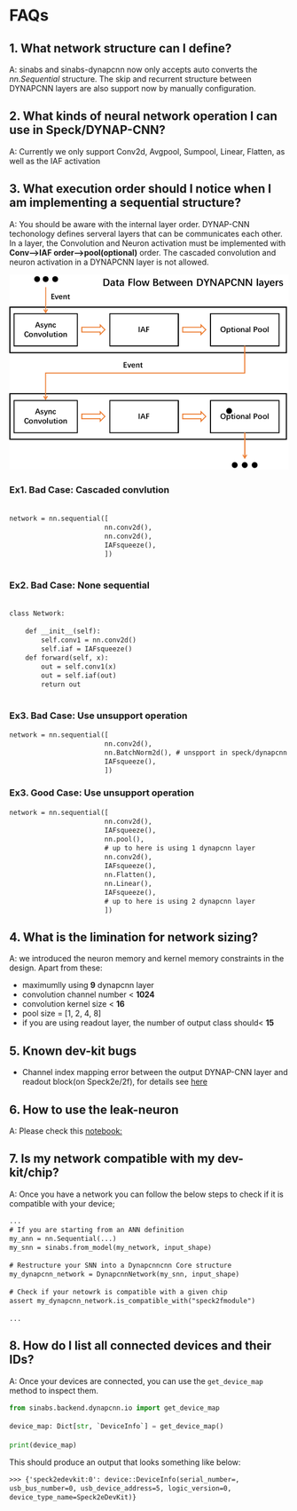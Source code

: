 # FAQs

## 1. What network structure can I define?
A: sinabs and sinabs-dynapcnn now only accepts auto converts the *nn.Sequential* structure. The skip and recurrent structure between DYNAPCNN layers are also support now by manually configuration.

## 2. What kinds of neural network operation I can use in Speck/DYNAP-CNN?
A: Currently we only support Conv2d, Avgpool, Sumpool, Linear, Flatten, as well as the IAF activation

## 3. What execution order should I notice when I am implementing a sequential structure?
A: You should be aware with the internal layer order. DYNAP-CNN techonology defines serveral layers that can be communicates each other. In a layer, the Convolution and Neuron activation must be implemented with **Conv-->IAF order-->pool(optional)** order. The cascaded convolution and neuron activation in a DYNAPCNN layer is not allowed.

![dataflow](_static/Overview/dataflow_layers.png)

### Ex1. Bad Case: Cascaded convlution
```

network = nn.sequential([
                        nn.conv2d(),
                        nn.conv2d(),
                        IAFsqueeze(),
                        ])
                    
```
### Ex2. Bad Case: None sequential
```

class Network:
    
    def __init__(self):
        self.conv1 = nn.conv2d()
        self.iaf = IAFsqueeze()
    def forward(self, x):
        out = self.conv1(x)
        out = self.iaf(out)
        return out
                    
```

### Ex3. Bad Case: Use unsupport operation

```
network = nn.sequential([
                        nn.conv2d(),
                        nn.BatchNorm2d(), # unspport in speck/dynapcnn
                        IAFsqueeze(),
                        ])
```

### Ex3. Good Case: Use unsupport operation

```
network = nn.sequential([
                        nn.conv2d(),
                        IAFsqueeze(),
                        nn.pool(),
                        # up to here is using 1 dynapcnn layer
                        nn.conv2d(),
                        IAFsqueeze(),
                        nn.Flatten(),
                        nn.Linear(),
                        IAFsqueeze(),
                        # up to here is using 2 dynapcnn layer
                        ])
```


## 4. What is the limination for network sizing?
A: we introduced the neuron memory and kernel memory constraints in the design. Apart from these:
* maximumlly using **9** dynapcnn layer
* convolution channel number < **1024**
* convolution kernel size < **16**
* pool size = [1, 2, 4, 8]
* if you are using readout layer, the number of output class should< **15**

## 5. Known dev-kit bugs

* Channel index mapping error between the output DYNAP-CNN layer and readout block(on Speck2e/2f), for details see [here](https://synsense.gitlab.io/sinabs-dynapcnn/notebooks/using_readout_layer.html)


## 6. How to use the leak-neuron

A: Please check this [notebook:](./leak_neuron.ipynb)


## 7. Is my network compatible with my dev-kit/chip?
A: Once you have a network you can follow the below steps to check if it is compatible with your device;

```
...
# If you are starting from an ANN definition
my_ann = nn.Sequential(...)
my_snn = sinabs.from_model(my_network, input_shape)

# Restructure your SNN into a Dynapcnncnn Core structure
my_dynapcnn_network = DynapcnnNetwork(my_snn, input_shape)

# Check if your netowrk is compatible with a given chip
assert my_dynapcnn_network.is_compatible_with("speck2fmodule")

...
```

## 8. How do I list all connected devices and their IDs?
A: Once your devices are connected, you can use the `get_device_map` method to inspect them.

```python
from sinabs.backend.dynapcnn.io import get_device_map

device_map: Dict[str, `DeviceInfo`] = get_device_map()

print(device_map)
```

This should produce an output that looks something like below:

```
>>> {'speck2edevkit:0': device::DeviceInfo(serial_number=, usb_bus_number=0, usb_device_address=5, logic_version=0, device_type_name=Speck2eDevKit)}
```